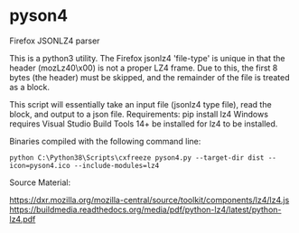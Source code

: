 # pyson4
Firefox JSONLZ4 parser

This is a python3 utility.
The Firefox jsonlz4 'file-type' is unique in that the header (mozLz40\x00) is not a proper LZ4 frame.
Due to this, the first 8 bytes (the header) must be skipped, and the remainder of the file is treated as a block.

This script will essentially take an input file (jsonlz4 type file), read the block, and output to a json file.
Requirements: pip install lz4
Windows requires Visual Studio Build Tools 14+ be installed for lz4 to be installed.

Binaries compiled with the following command line:

`python C:\Python38\Scripts\cxfreeze pyson4.py --target-dir dist --icon=pyson4.ico --include-modules=lz4`

Source Material:

https://dxr.mozilla.org/mozilla-central/source/toolkit/components/lz4/lz4.js
https://buildmedia.readthedocs.org/media/pdf/python-lz4/latest/python-lz4.pdf
